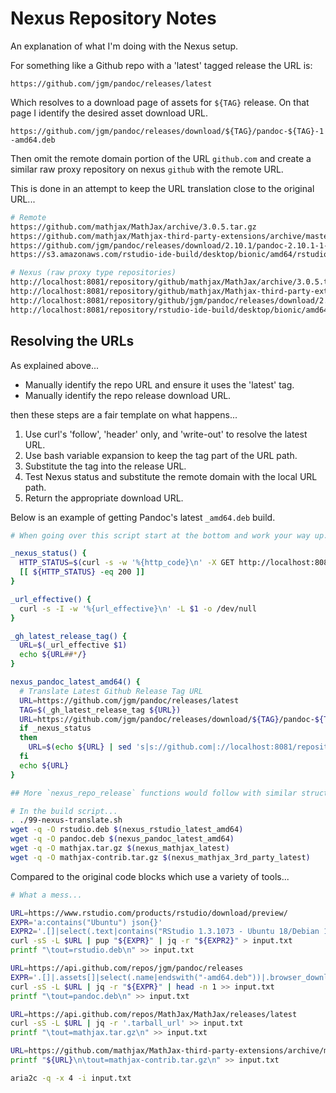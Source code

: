 # Nexus Repository Notes

An explanation of what I'm doing with the Nexus setup.

For something like a Github repo with a 'latest' tagged release the URL is:

`https://github.com/jgm/pandoc/releases/latest`

Which resolves to a download page of assets for `${TAG}` release. On that page I identify the desired asset download URL.

`https://github.com/jgm/pandoc/releases/download/${TAG}/pandoc-${TAG}-1-amd64.deb`

Then omit the remote domain portion of the URL `github.com` and create a similar raw proxy repository on nexus `github` with the remote URL.

This is done in an attempt to keep the URL translation close to the original URL...

```bash
# Remote
https://github.com/mathjax/MathJax/archive/3.0.5.tar.gz
https://github.com/mathjax/Mathjax-third-party-extensions/archive/master.tar.gz
https://github.com/jgm/pandoc/releases/download/2.10.1/pandoc-2.10.1-1-amd64.deb
https://s3.amazonaws.com/rstudio-ide-build/desktop/bionic/amd64/rstudio-1.3.1073-amd64.deb

# Nexus (raw proxy type repositories)
http://localhost:8081/repository/github/mathjax/MathJax/archive/3.0.5.tar.gz
http://localhost:8081/repository/github/mathjax/Mathjax-third-party-extensions/archive/master.tar.gz
http://localhost:8081/repository/github/jgm/pandoc/releases/download/2.10.1/pandoc-2.10.1-1-amd64.deb
http://localhost:8081/repository/rstudio-ide-build/desktop/bionic/amd64/rstudio-1.3.1073-amd64.deb
```

## Resolving the URLs

As explained above...
- Manually identify the repo URL and ensure it uses the 'latest' tag.
- Manually identify the repo release download URL.

then these steps are a fair template on what happens...
1. Use curl's 'follow', 'header' only, and 'write-out' to resolve the latest URL.
2. Use bash variable expansion to keep the tag part of the URL path.
3. Substitute the tag into the release URL.
4. Test Nexus status and substitute the remote domain with the local URL path.
5. Return the appropriate download URL.

Below is an example of getting Pandoc's latest `_amd64.deb` build.

```bash
# When going over this script start at the bottom and work your way up.

_nexus_status() {
  HTTP_STATUS=$(curl -s -w '%{http_code}\n' -X GET http://localhost:8081/service/rest/v1/status)
  [[ ${HTTP_STATUS} -eq 200 ]]
}

_url_effective() {
  curl -s -I -w '%{url_effective}\n' -L $1 -o /dev/null
}

_gh_latest_release_tag() {
  URL=$(_url_effective $1)
  echo ${URL##*/}
}

nexus_pandoc_latest_amd64() {
  # Translate Latest Github Release Tag URL
  URL=https://github.com/jgm/pandoc/releases/latest
  TAG=$(_gh_latest_release_tag ${URL})
  URL=https://github.com/jgm/pandoc/releases/download/${TAG}/pandoc-${TAG}-1-amd64.deb
  if _nexus_status
  then
    URL=$(echo ${URL} | sed 's|s://github.com|://localhost:8081/repository/github|')
  fi
  echo ${URL}
}

## More `nexus_repo_release` functions would follow with similar structure.
```

```bash
# In the build script...
. ./99-nexus-translate.sh
wget -q -O rstudio.deb $(nexus_rstudio_latest_amd64)
wget -q -O pandoc.deb $(nexus_pandoc_latest_amd64)
wget -q -O mathjax.tar.gz $(nexus_mathjax_latest)
wget -q -O mathjax-contrib.tar.gz $(nexus_mathjax_3rd_party_latest)
```

Compared to the original code blocks which use a variety of tools...

```bash
# What a mess...

URL=https://www.rstudio.com/products/rstudio/download/preview/
EXPR='a:contains("Ubuntu") json{}'
EXPR2='.[]|select(.text|contains("RStudio 1.3.1073 - Ubuntu 18/Debian 10 (64-bit)"))|.href|select(endswith("deb"))'
curl -sS -L $URL | pup "${EXPR}" | jq -r "${EXPR2}" > input.txt
printf "\tout=rstudio.deb\n" >> input.txt

URL=https://api.github.com/repos/jgm/pandoc/releases
EXPR='.[]|.assets[]|select(.name|endswith("-amd64.deb"))|.browser_download_url'
curl -sS -L $URL | jq -r "${EXPR}" | head -n 1 >> input.txt
printf "\tout=pandoc.deb\n" >> input.txt

URL=https://api.github.com/repos/MathJax/MathJax/releases/latest
curl -sS -L $URL | jq -r '.tarball_url' >> input.txt
printf "\tout=mathjax.tar.gz\n" >> input.txt

URL=https://github.com/mathjax/MathJax-third-party-extensions/archive/master.tar.gz
printf "${URL}\n\tout=mathjax-contrib.tar.gz\n" >> input.txt

aria2c -q -x 4 -i input.txt
```
